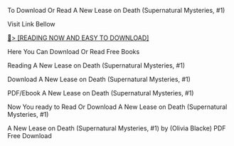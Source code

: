 To Download Or Read A New Lease on Death (Supernatural Mysteries, #1)

Visit Link Bellow

<a href="https://uk.ebookarea.xyz/?book=203579013-a-new-lease-on-death">📖&gt; [READING NOW AND EASY TO DOWNLOAD]</a>

Here You Can Download Or Read Free Books

Reading A New Lease on Death (Supernatural Mysteries, #1)

Download A New Lease on Death (Supernatural Mysteries, #1)

PDF/Ebook A New Lease on Death (Supernatural Mysteries, #1)

Now You ready to Read Or Download A New Lease on Death (Supernatural Mysteries, #1)

A New Lease on Death (Supernatural Mysteries, #1) by (Olivia Blacke) PDF Free Download
